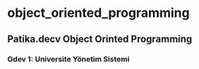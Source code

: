 # object_oriented_programming

## Patika.decv Object Orinted Programming

### Odev 1: Universite Yönetim Sistemi

